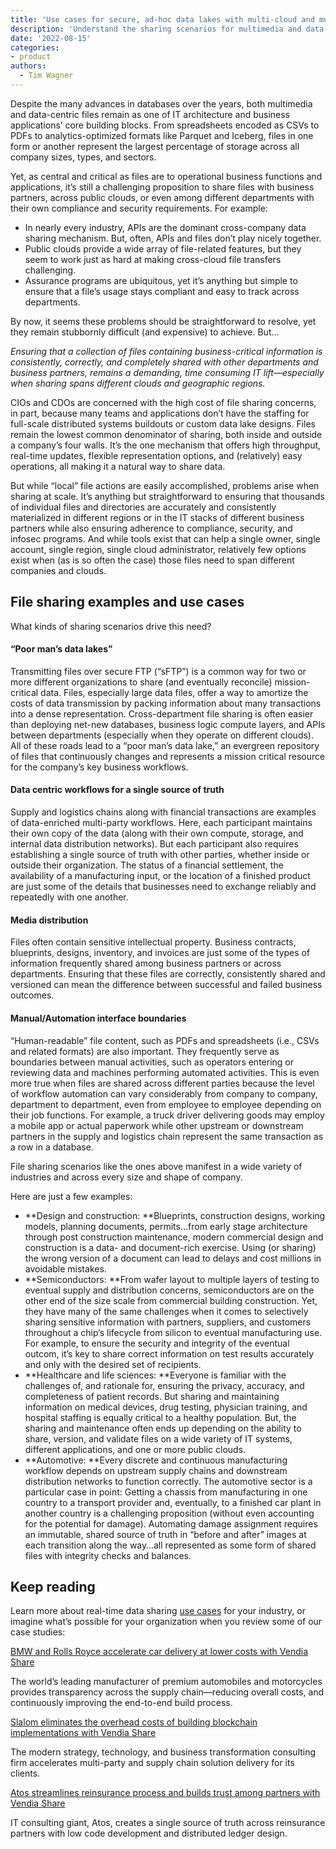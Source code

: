 ```yaml
---
title: 'Use cases for secure, ad-hoc data lakes with multi-cloud and multi-party file sharing'
description: 'Understand the sharing scenarios for multimedia and data-centric files across organizations, regions, and clouds in healthcare, automotive, semicon, and construction'
date: '2022-08-15'
categories:
- product
authors:
  - Tim Wagner
---
```

Despite the many advances in databases over the years, both multimedia and data-centric files remain as one of IT architecture and business applications’ core building blocks. From spreadsheets encoded as CSVs to PDFs to analytics-optimized formats like Parquet and Iceberg, files in one form or another represent the largest percentage of storage across all company sizes, types, and sectors.

Yet, as central and critical as files are to operational business functions and applications, it’s still a challenging proposition to share files with business partners, across public clouds, or even among different departments with their own compliance and security requirements. For example:



* In nearly every industry, APIs are the dominant cross-company data sharing mechanism. But, often, APIs and files don’t play nicely together. 
* Public clouds provide a wide array of file-related features, but they seem to work just as hard at making cross-cloud file transfers challenging.
* Assurance programs are ubiquitous, yet it’s anything but simple to ensure that a file’s usage stays compliant and easy to track across departments.

By now, it seems these problems should be straightforward to resolve, yet they remain stubbornly difficult (and expensive) to achieve. But… 

_Ensuring that a collection of files containing business-critical information is consistently, correctly, and completely shared with other departments and business partners, remains a demanding, time consuming IT lift—especially when sharing spans different clouds and geographic regions._

CIOs and CDOs are concerned with the high cost of file sharing concerns, in part, because many teams and applications don’t have the staffing for full-scale distributed systems buildouts or custom data lake designs. Files remain the lowest common denominator of sharing, both inside and outside a company’s four walls. It’s the one mechanism that offers high throughput, real-time updates, flexible representation options, and (relatively) easy operations, all making it a natural way to share data.

But while “local” file actions are easily accomplished, problems arise when sharing at scale. It’s anything but straightforward to ensuring that thousands of individual files and directories are accurately and consistently materialized in different regions or in the IT stacks of different business partners while also ensuring adherence to compliance, security, and infosec programs. And while tools exist that can help a single owner, single account, single region, single cloud administrator, relatively few options exist when (as is so often the case) those files need to span different companies and clouds.


## File sharing examples and use cases

What kinds of sharing scenarios drive this need?


#### “Poor man’s data lakes”

Transmitting files over secure FTP (“sFTP”) is a common way for two or more different organizations to share (and eventually reconcile) mission-critical data. Files, especially large data files, offer a way to amortize the costs of data transmission by packing information about many transactions into a dense representation. Cross-department file sharing is often easier than deploying net-new databases, business logic compute layers, and APIs between departments (especially when they operate on different clouds). All of these roads lead to a “poor man’s data lake,” an evergreen repository of files that continuously changes and represents a mission critical resource for the company’s key business workflows.


#### Data centric workflows for a single source of truth

Supply and logistics chains along with financial transactions are examples of data-enriched multi-party workflows. Here, each participant maintains their own copy of the data (along with their own compute, storage, and internal data distribution networks). But each participant also requires establishing a single source of truth with other parties, whether inside or outside their organization. The status of a financial settlement, the availability of a manufacturing input, or the location of a finished product are just some of the details that businesses need to exchange reliably and repeatedly with one another.


#### Media distribution

Files often contain sensitive intellectual property. Business contracts, blueprints, designs, inventory, and invoices are just some of the types of information frequently shared among business partners or across departments. Ensuring that these files are correctly, consistently shared and versioned can mean the difference between successful and failed business outcomes.


#### Manual/Automation interface boundaries

“Human-readable” file content, such as PDFs and spreadsheets (i.e., CSVs and related formats) are also important. They frequently serve as boundaries between manual activities, such as operators entering or reviewing data and machines performing automated activities. This is even more true when files are shared across different parties because the level of workflow automation can vary considerably from company to company, department to department, even from employee to employee depending on their job functions. For example, a truck driver delivering goods may employ a mobile app or actual paperwork while other upstream or downstream partners in the supply and logistics chain represent the same transaction as a row in a database.

File sharing scenarios like the ones above manifest in a wide variety of industries and across every size and shape of company. 

Here are just a few examples:



* **Design and construction: **Blueprints, construction designs, working models, planning documents, permits…from early stage architecture through post construction maintenance, modern commercial design and construction is a data- and document-rich exercise. Using (or sharing) the wrong version of a document can lead to delays and cost millions in avoidable mistakes.
* **Semiconductors: **From wafer layout to multiple layers of testing to eventual supply and distribution concerns, semiconductors are on the other end of the size scale from commercial building construction. Yet, they have many of the same challenges when it comes to selectively sharing sensitive information with partners, suppliers, and customers throughout a chip’s lifecycle from silicon to eventual manufacturing use. For example, to ensure the security and integrity of the eventual outcom, it’s key to share correct information on test results accurately and only with the desired set of recipients.
* **Healthcare and life sciences: **Everyone is familiar with the challenges of, and rationale for, ensuring the privacy, accuracy, and completeness of patient records. But sharing and maintaining information on medical devices, drug testing, physician training, and hospital staffing is equally critical to a healthy population. But, the sharing and maintenance often ends up depending on the ability to share, version, and validate files on a wide variety of IT systems, different applications, and one or more public clouds.
* **Automotive: **Every discrete and continuous manufacturing workflow depends on upstream supply chains and downstream distribution networks to function correctly. The automotive sector is a particular case in point: Getting a chassis from manufacturing in one country to a transport provider and, eventually, to a finished car plant in another country is a challenging proposition (without even accounting for the potential for damage). Automating damage assignment requires an immutable, shared source of truth in “before and after” images at each transition along the way…all represented as some form of shared files with integrity checks and balances.


## Keep reading

Learn more about real-time data sharing [use cases](https://www.vendia.net/use-cases) for your industry, or imagine what’s possible for your organization when you review some of our case studies:

[BMW and Rolls Royce accelerate car delivery at lower costs with Vendia Share](https://www.vendia.net/case-studies/bmw)

The world’s leading manufacturer of premium automobiles and motorcycles provides transparency across the supply chain—reducing overall costs, and continuously improving the end-to-end build process.

[Slalom eliminates the overhead costs of building blockchain implementations with Vendia Share](https://www.vendia.net/case-studies/slalom)

The modern strategy, technology, and business transformation consulting firm accelerates multi-party and supply chain solution delivery for its clients.

[Atos streamlines reinsurance process and builds trust among partners with Vendia Share](https://8766854.fs1.hubspotusercontent-na1.net/hubfs/8766854/Case%20studies/Atos%20Case%20study.pdf) 

IT consulting giant, Atos, creates a single source of truth across reinsurance partners with low code development and distributed ledger design.
